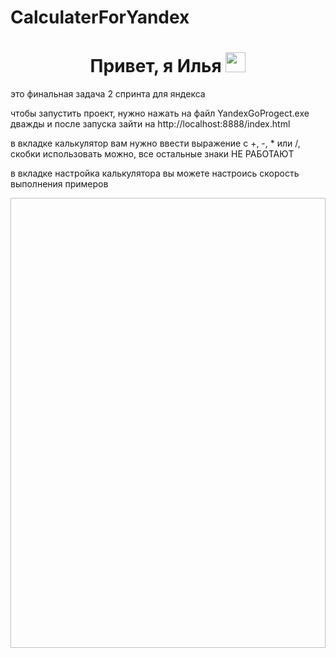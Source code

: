 # CalculaterForYandex
<h1 align="center">Привет, я Илья 
<img src="https://github.com/blackcater/blackcater/raw/main/images/Hi.gif" height="32"/></h1>
это финальная задача 2 спринта для яндекса

чтобы запустить проект, нужно нажать на файл YandexGoProgect.exe дважды и после запуска зайти на http://localhost:8888/index.html

в вкладке калькулятор вам нужно ввести выражение с +, -, * или /, скобки использовать можно, все остальные знаки НЕ РАБОТАЮТ

в вкладке настройка калькулятора вы можете настроись скорость выполнения примеров

<img scr="img.png" width="1080" height="720px">
